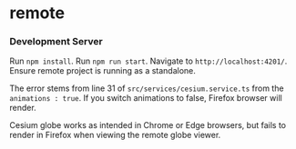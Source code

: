 # remote

### Development Server

Run `npm install`.
Run `npm run start`. Navigate to `http://localhost:4201/`. Ensure remote project is running as a standalone.

The error stems from line 31 of `src/services/cesium.service.ts` from the `animations : true`. If you switch animations to false, Firefox browser will render. 

Cesium globe works as intended in Chrome or Edge browsers, but fails to render in Firefox when viewing the remote globe viewer.